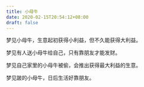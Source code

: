 ```yaml
---
title: 小母牛
date: 2020-02-15T20:54:12+08:00
draft: false
---
```


梦见小母牛，生意起初获得小利益，但不久能获得大利益。


梦见有人送小母牛给自己，只有靠朋友才能发财。


梦见自己家里的小母牛被偷，会推出获得最大利益的生意。


梦见跛的小母牛，日后生活好靠朋友。
